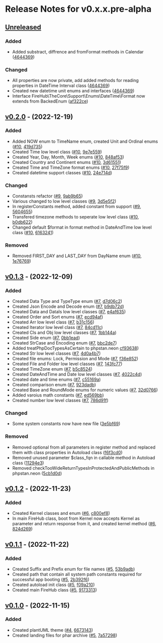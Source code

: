 # Release Notes for v0.x.x.pre-alpha

## [Unreleased](https://github.com/The-FireHub-Project/Documentor/compare/develop-pre-alpha-m1...develop-pre-alpha)

### Added

- Added substract, diffrence and fromFormat methods in Calendar ([4644369](https://github.com/The-FireHub-Project/TheCore/pull/2/commits/4644369))

### Changed

- All properties are now private, add added methods for reading properties in DateTime Interval class ([4644369](https://github.com/The-FireHub-Project/TheCore/pull/2/commits/4644369))
- Created new datetime unit enums and interfaces ([4644369](https://github.com/The-FireHub-Project/TheCore/pull/2/commits/4644369))
- Interface FireHub\TheCore\Support\Enums\DateTime\Format now extends from BackedEnum ([af322ce](https://github.com/The-FireHub-Project/TheCore/pull/2/commits/af322ce))

## [v0.2.0](https://github.com/The-FireHub-Project/Documentor/compare/v0.2.0-alpha.1...develop-pre-alpha-m1) - (2022-12-19)

### Added

- Added NOW enum to TimeName enum, created Unit and Ordinal enums ([#10](https://github.com/The-FireHub-Project/TheCore/issues/10), [419d735](https://github.com/The-FireHub-Project/TheCore/pull/2/commits/419d735))
- Created Time low level class ([#10](https://github.com/The-FireHub-Project/TheCore/issues/10), [9e7e559](https://github.com/The-FireHub-Project/TheCore/pull/2/commits/9e7e559))
- Created Year, Day, Month, Week enums ([#10](https://github.com/The-FireHub-Project/TheCore/issues/10), [848af53](https://github.com/The-FireHub-Project/TheCore/pull/2/commits/848af53))
- Created Country and Continent enums ([#10](https://github.com/The-FireHub-Project/TheCore/issues/10), [3d61551](https://github.com/The-FireHub-Project/TheCore/pull/2/commits/3d61551))
- Created Time and TimeZone format enums ([#10](https://github.com/The-FireHub-Project/TheCore/issues/10), [27f75f9](https://github.com/The-FireHub-Project/TheCore/pull/2/commits/27f75f9))
- Created datetime support classes ([#10](https://github.com/The-FireHub-Project/TheCore/issues/10), [24e714d](https://github.com/The-FireHub-Project/TheCore/pull/2/commits/24e714d))

### Changed
- Constansts refactor ([#9](https://github.com/The-FireHub-Project/TheCore/issues/9), [9ab9b65](https://github.com/The-FireHub-Project/TheCore/pull/2/commits/9ab9b65))
- Various changed to low level classes ([#9](https://github.com/The-FireHub-Project/TheCore/issues/9), [3d5e5f2](https://github.com/The-FireHub-Project/TheCore/pull/2/commits/3d5e5f2))
- In registerConstants method, added constant from support ([#9](https://github.com/The-FireHub-Project/TheCore/issues/9), [5604655](https://github.com/The-FireHub-Project/TheCore/pull/2/commits/5604655))
- Transfered timezone methods to seperate low level class ([#10](https://github.com/The-FireHub-Project/TheCore/issues/10), [b0db622](https://github.com/The-FireHub-Project/TheCore/pull/2/commits/b0db622))
- Changed default $format in format method in DateAndTime low level class ([#10](https://github.com/The-FireHub-Project/TheCore/issues/10), [6163241](https://github.com/The-FireHub-Project/TheCore/pull/2/commits/6163241))

### Removed

- Removed FIRST_DAY and LAST_DAY from DayName enum ([#10](https://github.com/The-FireHub-Project/TheCore/issues/10), [1e76769](https://github.com/The-FireHub-Project/TheCore/pull/2/commits/1e76769))

## [v0.1.3](https://github.com/The-FireHub-Project/TheCore/compare/v0.1.3-alpha.1...develop-pre-alpha-m1) - (2022-12-09)

### Added
- Created Data Type and TypeType enum ([#7](https://github.com/The-FireHub-Project/TheCore/issues/7), [d7d06c2](https://github.com/The-FireHub-Project/TheCore/pull/2/commits/d7d06c2))
- Created Json Encode and Decode enum ([#7](https://github.com/The-FireHub-Project/TheCore/issues/7), [b9db72d](https://github.com/The-FireHub-Project/TheCore/pull/2/commits/b9db72d))
- Created Data and DataIs low level classes ([#7](https://github.com/The-FireHub-Project/TheCore/issues/7), [e4af635](https://github.com/The-FireHub-Project/TheCore/pull/2/commits/e4af635))
- Created Order and Sort enums ([#7](https://github.com/The-FireHub-Project/TheCore/issues/7), [ecd94af](https://github.com/The-FireHub-Project/TheCore/pull/2/commits/ecd94af))
- Created Arr low level class ([#7](https://github.com/The-FireHub-Project/TheCore/issues/7), [b31c156](https://github.com/The-FireHub-Project/TheCore/pull/2/commits/b31c156))
- Created Iterator low level class ([#7](https://github.com/The-FireHub-Project/TheCore/issues/7), [84cd11c](https://github.com/The-FireHub-Project/TheCore/pull/2/commits/84cd11c))
- Created Cls and Obj low level classes ([#7](https://github.com/The-FireHub-Project/TheCore/issues/7), [1bb144a](https://github.com/The-FireHub-Project/TheCore/pull/2/commits/1bb144a))
- Created Side enum ([#7](https://github.com/The-FireHub-Project/TheCore/issues/7), [0bb1ead](https://github.com/The-FireHub-Project/TheCore/pull/2/commits/0bb1ead))
- Created StrCase and Encoding enum ([#7](https://github.com/The-FireHub-Project/TheCore/issues/7), [bbc2de7](https://github.com/The-FireHub-Project/TheCore/pull/2/commits/bbc2de7))
- Added treatPhpDocTypesAsCertain to phpstan.neon [cf93638](https://github.com/The-FireHub-Project/TheCore/pull/2/commits/cf93638))
- Created Str low level classes ([#7](https://github.com/The-FireHub-Project/TheCore/issues/7), [4d0a4b7](https://github.com/The-FireHub-Project/TheCore/pull/2/commits/4d0a4b7))
- Created file enums: Lock, Permission and Mode ([#7](https://github.com/The-FireHub-Project/TheCore/issues/7), [f36e852](https://github.com/The-FireHub-Project/TheCore/pull/2/commits/f36e852))
- Created File and Folder low level classes ([#7](https://github.com/The-FireHub-Project/TheCore/issues/7), [143fc77](https://github.com/The-FireHub-Project/TheCore/pull/2/commits/143fc77))
- Created TimeZone enum ([#7](https://github.com/The-FireHub-Project/TheCore/issues/7), [b5c8524](https://github.com/The-FireHub-Project/TheCore/pull/2/commits/b5c8524))
- Created DateAndTime and Date low level classes ([#7](https://github.com/The-FireHub-Project/TheCore/issues/7), [4022c4d](https://github.com/The-FireHub-Project/TheCore/pull/2/commits/4022c4d))
- Created date and time enums ([#7](https://github.com/The-FireHub-Project/TheCore/issues/7), [c55169a](https://github.com/The-FireHub-Project/TheCore/pull/2/commits/c55169a))
- Created comparison enum ([#7](https://github.com/The-FireHub-Project/TheCore/issues/7), [923dadb](https://github.com/The-FireHub-Project/TheCore/pull/2/commits/923dadb))
- Created Base and RoundMode enums for numeric values ([#7](https://github.com/The-FireHub-Project/TheCore/issues/7), [32d0766](https://github.com/The-FireHub-Project/TheCore/pull/2/commits/32d0766))
- Added varoius math constants ([#7](https://github.com/The-FireHub-Project/TheCore/issues/7), [ed569bb](https://github.com/The-FireHub-Project/TheCore/pull/2/commits/ed569bb))
- Created number low level classes ([#7](https://github.com/The-FireHub-Project/TheCore/issues/7), [786d91f](https://github.com/The-FireHub-Project/TheCore/pull/2/commits/786d91f))

### Changed

- Some system constants now have new file ([3e5bf69](https://github.com/The-FireHub-Project/TheCore/pull/2/commits/3e5bf69))

### Removed
- Removed optional from all parameters in register method and replaced them with class properties in Autoload class ([f6f3cd0](https://github.com/The-FireHub-Project/TheCore/pull/2/commits/f6f3cd0))
- Removed unused parameter $class_fqn in callable method in Autoload class ([11294e3](https://github.com/The-FireHub-Project/TheCore/pull/2/commits/11294e3))
- Removed checkTooWideReturnTypesInProtectedAndPublicMethods in phpstan.neon ([5cb1d0d](https://github.com/The-FireHub-Project/TheCore/pull/2/commits/5cb1d0d))

## [v0.1.2](https://github.com/The-FireHub-Project/TheCore/compare/v0.1.2-alpha.1...develop-pre-alpha-m1) - (2022-11-23)

### Added
- Created Kernel classes and enum ([#6](https://github.com/The-FireHub-Project/TheCore/issues/6), [c800ef8](https://github.com/The-FireHub-Project/TheCore/pull/2/commits/c800ef8))
- In main FireHub class, boot from Kernel now accepts Kernel as parameter and return response from it, and created kernel method ([#6](https://github.com/The-FireHub-Project/TheCore/issues/6), [824d269](https://github.com/The-FireHub-Project/TheCore/pull/2/commits/824d269))

## [v0.1.1](https://github.com/The-FireHub-Project/TheCore/compare/v0.1.1-alpha.1...develop-pre-alpha-m1) - (2022-11-22)

### Added
- Created Suffix and Prefix enum for file names ([#5](https://github.com/The-FireHub-Project/TheCore/issues/5), [53b9adb](https://github.com/The-FireHub-Project/TheCore/pull/2/commits/53b9adb))
- Created path that contain all system path constants required for successful app booting ([#5](https://github.com/The-FireHub-Project/TheCore/issues/5), [2b392f6](https://github.com/The-FireHub-Project/TheCore/pull/2/commits/2b392f6))
- Created autoload init class ([#5](https://github.com/The-FireHub-Project/TheCore/issues/5), [f09a210](https://github.com/The-FireHub-Project/TheCore/pull/2/commits/f09a210))
- Created main FireHub class ([#5](https://github.com/The-FireHub-Project/TheCore/issues/5), [9173313](https://github.com/The-FireHub-Project/TheCore/pull/2/commits/9173313))

## [v0.1.0](https://github.com/The-FireHub-Project/TheCore/compare/v0.1.0-alpha.1...develop-pre-alpha-m1) - (2022-11-15)

### Added
- Created plantUML theme ([#4](https://github.com/The-FireHub-Project/TheCore/issues/4), [6673143](https://github.com/The-FireHub-Project/TheCore/pull/2/commits/6673143))
- Created landing files for phar archive ([#5](https://github.com/The-FireHub-Project/TheCore/issues/5), [7a57298](https://github.com/The-FireHub-Project/TheCore/pull/2/commits/7a57298))